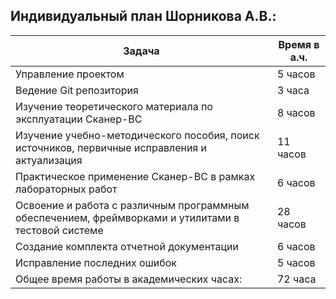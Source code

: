 ## Индивидуальный план Шорникова А.В.:

| **Задача**                                                                                          | **Время в а.ч.** |
|-----------------------------------------------------------------------------------------------------|------------------|
| Управление проектом                                                                                 | 5 часов          |
| Ведение Git репозитория                                                                             | 3 часа           |
| Изучение теоретического материала по эксплуатации Сканер-ВС                                         | 8 часов          |
| Изучение учебно-методического пособия, поиск источников, первичные исправления и актуализация       | 11 часов         |
| Практическое применение Сканер-ВС в рамках лабораторных работ                                       | 6 часов          |
| Освоение и работа с различным программным обеспечением, фреймворками и утилитами в тестовой системе | 28 часов         |
| Создание комплекта отчетной документации                                                            | 6 часов          |
| Исправление последних ошибок                                                                        | 5 часов          |
| Общее время работы в академических часах:                                                           | 72 часа          |
